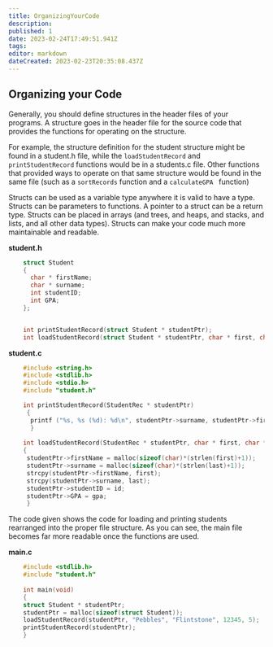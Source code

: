 ```yaml
---
title: OrganizingYourCode
description: 
published: 1
date: 2023-02-24T17:49:51.941Z
tags: 
editor: markdown
dateCreated: 2023-02-23T20:35:08.437Z
---
```


## Organizing your Code 

Generally, you should define structures in the header files of your programs. A structure goes in the header file for the source code that provides the functions for operating on the structure.

For example, the structure definition for the student structure might be found in a student.h file, while the `loadStudentRecord` and `printStudentRecord` functions would be in a students.c file. Other functions that provided ways to operate on that same structure would be found in the same file (such as a `sortRecords` function and a `calculateGPA ` function)

Structs can be used as a variable type anywhere it is valid to have a type. Structs can be parameters to functions. A pointer to a struct can be a return type. Structs can be placed in arrays (and trees, and heaps, and stacks, and lists, and all other data types). Structs can make your code much more maintainable and readable.



**student.h**
```c
    struct Student
    {
      char * firstName;
      char * surname;
      int studentID;
      int GPA;
    };


    int printStudentRecord(struct Student * studentPtr);
    int loadStudentRecord(struct Student * studentPtr, char * first, char * last, int id, int gpa);
```

**student.c**
```c
    #include <string.h>
    #include <stdlib.h>
    #include <stdio.h>
    #include "student.h"

    int printStudentRecord(StudentRec * studentPtr)
     {
      printf ("%s, %s (%d): %d\n", studentPtr->surname, studentPtr->firstName, studentPtr->studentID, studentPtr->GPA);
      }
      
    int loadStudentRecord(StudentRec * studentPtr, char * first, char * last, int id, int gpa)
    {
     studentPtr->firstName = malloc(sizeof(char)*(strlen(first)+1));
     studentPtr->surname = malloc(sizeof(char)*(strlen(last)+1));
     strcpy(studentPtr->firstName, first);
     strcpy(studentPtr->surname, last);
     studentPtr->studentID = id;
     studentPtr->GPA = gpa;
     }
```

The code given shows the code for loading and printing students rearranged into the proper file structure. As you can see, the main file becomes far more readable once the functions are used.

**main.c**
```c
    #include <stdlib.h>
    #include "student.h"
     
    int main(void)
    {
    struct Student * studentPtr;
    studentPtr = malloc(sizeof(struct Student));
    loadStudentRecord(studentPtr, "Pebbles", "Flintstone", 12345, 5);
    printStudentRecord(studentPtr);
    }
```